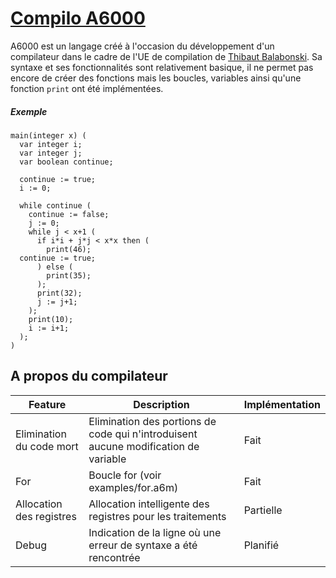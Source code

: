 # [Compilo A6000](https://github.com/JPenuchot/compilo-a6000)

A6000 est un langage créé à l'occasion du développement d'un compilateur dans le cadre de l'UE de compilation de [Thibaut Balabonski](https://www.lri.fr/~blsk/). Sa syntaxe et ses fonctionnalités sont relativement basique, il ne permet pas encore de créer des fonctions mais les boucles, variables ainsi qu'une fonction `print` ont été implémentées.

##### Exemple

```
main(integer x) (
  var integer i;
  var integer j;
  var boolean continue;

  continue := true;
  i := 0;

  while continue (
    continue := false;
    j := 0;
    while j < x+1 (
      if i*i + j*j < x*x then (
        print(46);
  continue := true;
      ) else (
        print(35);
      );
      print(32);
      j := j+1;
    );
    print(10);
    i := i+1;
  );
)
```

## A propos du compilateur

|Feature|Description|Implémentation|
|-|-|-|
|Elimination du code mort|Elimination des portions de code qui n'introduisent aucune modification de variable|Fait|
|For|Boucle for (voir examples/for.a6m)|Fait|
|Allocation des registres|Allocation intelligente des registres pour les traitements|Partielle|
|Debug|Indication de la ligne où une erreur de syntaxe a été rencontrée|Planifié|